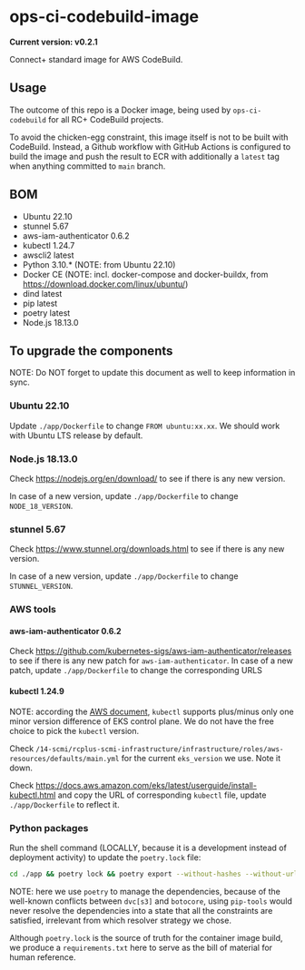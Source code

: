 # ops-ci-codebuild-image

**Current version: v0.2.1**

Connect+ standard image for AWS CodeBuild.

## Usage

The outcome of this repo is a Docker image, being used by `ops-ci-codebuild` for all RC+ CodeBuild projects.

To avoid the chicken-egg constraint, this image itself is not to be built with CodeBuild. Instead, a Github workflow with GitHub Actions
is configured to build the image and push the result to ECR with additionally a `latest` tag when anything committed to `main` branch.  

## BOM

* Ubuntu 22.10
* stunnel 5.67
* aws-iam-authenticator 0.6.2
* kubectl 1.24.7
* awscli2 latest
* Python 3.10.* (NOTE: from Ubuntu 22.10)
* Docker CE (NOTE: incl. docker-compose and docker-buildx, from https://download.docker.com/linux/ubuntu/)
* dind latest
* pip latest
* poetry latest
* Node.js 18.13.0

## To upgrade the components

NOTE: Do NOT forget to update this document as well to keep information in sync.

### Ubuntu 22.10

Update `./app/Dockerfile` to change `FROM ubuntu:xx.xx`. We should work with Ubuntu LTS release by default.

### Node.js 18.13.0

Check https://nodejs.org/en/download/ to see if there is any new version.

In case of a new version, update `./app/Dockerfile` to change `NODE_18_VERSION`.

### stunnel 5.67

Check https://www.stunnel.org/downloads.html to see if there is any new version.

In case of a new version, update `./app/Dockerfile` to change `STUNNEL_VERSION`. 

### AWS tools

#### aws-iam-authenticator 0.6.2 

Check https://github.com/kubernetes-sigs/aws-iam-authenticator/releases to see if there is any new patch for `aws-iam-authenticator`.
In case of a new patch, update `./app/Dockerfile` to change the corresponding URLS

#### kubectl 1.24.9

NOTE: according the [AWS document](https://docs.aws.amazon.com/eks/latest/userguide/install-kubectl.html), `kubectl` supports plus/minus
only one minor version difference of EKS control plane. We do not have the free choice to pick the `kubectl` version.

Check `/14-scmi/rcplus-scmi-infrastructure/infrastructure/roles/aws-resources/defaults/main.yml` for the current `eks_version` we use.
Note it down.

Check https://docs.aws.amazon.com/eks/latest/userguide/install-kubectl.html and copy the URL of corresponding `kubectl` file, update
`./app/Dockerfile` to reflect it.

### Python packages

Run the shell command (LOCALLY, because it is a development instead of deployment activity) to update the `poetry.lock` file: 
```bash
cd ./app && poetry lock && poetry export --without-hashes --without-urls  | grep -iv pywin32= | sed -E 's/(.*)\ ;.*/\1/g' > requirements.txt && cd ..
```

NOTE: here we use `poetry` to manage the dependencies, because of the well-known conflicts between `dvc[s3]` and `botocore`, using
`pip-tools` would never resolve the dependencies into a state that all the constraints are satisfied, irrelevant from which resolver
strategy we chose.

Although `poetry.lock` is the source of truth for the container image build, we produce a `requirements.txt` here to serve as the bill
of material for human reference.
